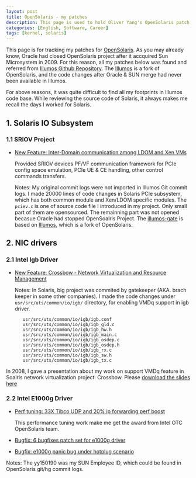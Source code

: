 ```yaml
---
layout: post
title: OpenSolaris - my patches
description: This page is used to hold Oliver Yang's OpenSolaris patch while he was working for SUN & Oracle.
categories: [English, Software, Career]
tags: [kernel, solaris]
---
```


This page is for tracking my patches for [OpenSolaris](https://en.wikipedia.org/wiki/OpenSolaris). As you may already know,
Oracle had closed OpenSolaris project after it accquired Sun Microsystem in 2009.
For this reason, all my patches below was found and referred from [Illumos Github Repository](https://github.com/illumos/illumos-gate).
The [Illumos](https://en.wikipedia.org/wiki/Illumos) is a fork of OpenSolaris, and the code changes after Oracle & SUN merge had never been available in Illumos.

For above reasons, it was quite difficult to find all my footprints in Illumos code base. While reviewing the source code of Solaris, it always makes me recall the days I worked for Solaris.

## 1. Solaris IO Subsystem

### 1.1 SRIOV Project

- [New Feature: Inter-Domain communication among LDOM and Xen VMs](https://github.com/illumos/illumos-gate/blob/master/usr/src/uts/common/io/pciex/pciev.c)

  Provided SRIOV devices PF/VF communication framework for PCIe config space emulation, PCIe UE & CE handling, other control commands transfers.

  Notes: My original commit logs were not imported in Illumos Git commit logs. I made 20000 lines of code changes in Solaris PCIe subsystem, which has both common module and Xen/LDOM specific modules.
         The `pciev.c` is one of source code file I introduced in my project. Only small part of them are opensourced. The remainning part was not opened becasue Oracle had stopped OpenSoalris Project.
         The [illumos-gate](https://github.com/illumos/illumos-gate) is based on [Illumos](https://en.wikipedia.org/wiki/Illumos), which is a fork of OpenSolaris.

## 2. NIC drivers


### 2.1 Intel Igb Driver

- [New Feature: Crossbow - Network Virtualization and Resource Management](https://github.com/illumos/illumos-gate/commit/da14cebe459d3275048785f25bd869cb09b5307f#diff-b862097351c2d196880a3750bbe1ccc0)

  Notes: In Solaris, big project was commited by gatekeeper (AKA. brach keeper in some other companies).
         I made the code changes under `usr/src/uts/common/io/igb/` directory, for enabling VMDq support in igb driver.

		 usr/src/uts/common/io/igb/igb.conf
		 usr/src/uts/common/io/igb/igb_gld.c
		 usr/src/uts/common/io/igb/igb_hw.h
		 usr/src/uts/common/io/igb/igb_main.c
		 usr/src/uts/common/io/igb/igb_osdep.c
		 usr/src/uts/common/io/igb/igb_osdep.h
		 usr/src/uts/common/io/igb/igb_rx.c
		 usr/src/uts/common/io/igb/igb_sw.h
		 usr/src/uts/common/io/igb/igb_tx.c

In 2008, I gave a presentation about my work on support VMDq feature in Soalris network virtualization project: Crossbow.
Please [download the slides here](https://github.com/yangoliver/mydoc/raw/master/share/nic_drivers_in_crossbow-v1.0.pdf)

### 2.2 Intel E1000g Driver

- [Perf tuning: 33X Tibco UDP and 20% ip forwarding perf boost](https://github.com/illumos/illumos-gate/commit/47b7744cbea59975a6b583125b7ed1ff2ac45313)

  This performance tuning work make me get the award from Intel OTC OpenSolaris team.

- [Bugfix: 6 bugfixes patch set for e1000g driver](https://github.com/illumos/illumos-gate/commit/4914a7d0d1ee59f8cc21b19bfd7979cb65681eac#diff-97109b3a307f7f937f934a7e517b0650)
- [Bugfix: e1000g panic bug under hotplug scenario](https://github.com/illumos/illumos-gate/commit/ea6b684a18957883cb91b3d22a9d989f986e5a32#diff-97109b3a307f7f937f934a7e517b0650)

Notes: The yy150190 was my SUN Employee ID, which could be found in OpenSolaris git/hg commit logs.
